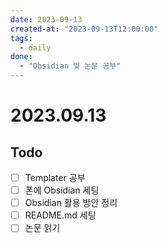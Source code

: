 ```yaml
---
date: 2023-09-13
created-at: "2023-09-13T12:00:00"
tags:
  - daily
done:
  - "Obsidian 및 논문 공부"
---
```

# 2023.09.13
## Todo
- [ ] Templater 공부
- [ ] 폰에 Obsidian 세팅
- [ ] Obsidian 활용 방안 정리
- [ ] README.md 세팅
- [ ] 논문 읽기